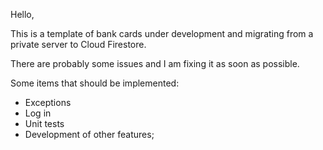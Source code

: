 Hello,

This is a template of bank cards under development and migrating from a private server to Cloud Firestore.

There are probably some issues and I am fixing it as soon as possible.

Some items that should be implemented:
- Exceptions
- Log in
- Unit tests
- Development of other features;

